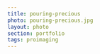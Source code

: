 ```yaml
--- 
title: pouring-precious 
photo: pouring-precious.jpg 
layout: photo 
section: portfolio 
tags: proimaging 
---  
```

  
